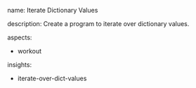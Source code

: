 name: Iterate Dictionary Values

description: Create a program to iterate over dictionary values.

aspects:
  - workout

insights:
  - iterate-over-dict-values